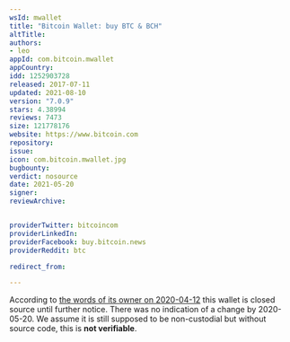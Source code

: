 ```yaml
---
wsId: mwallet
title: "Bitcoin Wallet: buy BTC & BCH"
altTitle: 
authors:
- leo
appId: com.bitcoin.mwallet
appCountry: 
idd: 1252903728
released: 2017-07-11
updated: 2021-08-10
version: "7.0.9"
stars: 4.38994
reviews: 7473
size: 121778176
website: https://www.bitcoin.com
repository: 
issue: 
icon: com.bitcoin.mwallet.jpg
bugbounty: 
verdict: nosource
date: 2021-05-20
signer: 
reviewArchive:


providerTwitter: bitcoincom
providerLinkedIn: 
providerFacebook: buy.bitcoin.news
providerReddit: btc

redirect_from:

---
```


According to
[the words of its owner on 2020-04-12](https://www.reddit.com/r/btc/comments/g04ece/bitcoincom_wallet_app_is_still_closed_source/fn7rlvy/)
this wallet is closed source until further notice. There was no indication of a
change by 2020-05-20. We assume it is still
supposed to be non-custodial but without source code, this is **not verifiable**.
